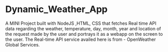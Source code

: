 # Dynamic_Weather_App
A MINI Project built with NodeJS ,HTML, CSS that fetches Real time API data regarding the weather, temperature, day, month, year and location of the request made by the user and 
portrays it as a webapp on the screen to the user. The Real-time API service availed here is from - OpenWeather Global Services.
